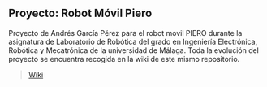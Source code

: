 ## Proyecto: Robot Móvil Piero

Proyecto de Andrés García Pérez para el robot movil PIERO durante la asignatura de Laboratorio de Robótica del grado en Ingeniería Electrónica, Robótica y Mecatrónica de la universidad de Málaga.
Toda la evolución del proyecto se encuentra recogida en la wiki de este mismo repositorio.
> [Wiki](https://github.com/Escuela-de-Ingenierias-Industriales/Seguimiento_Individual-010000010100011101010000/wiki)
